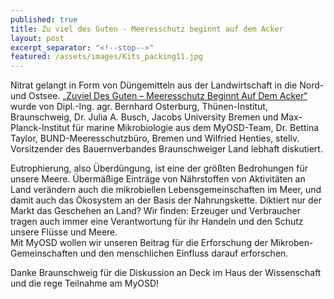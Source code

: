 ```yaml
---
published: true
title: Zu viel des Guten - Meeresschutz beginnt auf dem Acker
layout: post
excerpt_separator: "<!--stop-->"
featured: /assets/images/Kits_packing11.jpg
---
```

 
Nitrat gelangt in Form von Düngemitteln aus der Landwirtschaft in die Nord- und Ostsee. [„Zuviel Des Guten – Meeresschutz Beginnt Auf Dem Acker“](https://ms-wissenschaft.de/ausstellung/veranstaltungen/zuviel-des-guten/) wurde von Dipl.-Ing. agr. Bernhard Osterburg, Thünen-Institut, Braunschweig, Dr. Julia A. Busch, Jacobs University Bremen und Max-Planck-Institut für marine Mikrobiologie aus dem MyOSD-Team, Dr. Bettina Taylor, BUND-Meeresschutzbüro, Bremen und Wilfried Henties, stellv. Vorsitzender des Bauernverbandes Braunschweiger Land lebhaft diskutiert.

Eutrophierung, also Überdüngung, ist eine der größten Bedrohungen für unsere Meere. Übermäßige Einträge von Nährstoffen von Aktivitäten an Land verändern auch die mikrobiellen Lebensgemeinschaften im Meer, und damit auch das Ökosystem an der Basis der Nahrungskette. Diktiert nur der Markt das Geschehen an Land? Wir finden: Erzeuger und Verbraucher tragen auch immer eine Verantwortung für ihr Handeln und den Schutz unsere Flüsse und Meere.          
Mit MyOSD wollen wir unseren Beitrag für die Erforschung der Mikroben-Gemeinschaften und den menschlichen Einfluss darauf erforschen. 

Danke Braunschweig für die Diskussion an Deck im Haus der Wissenschaft und die rege Teilnahme am MyOSD!
